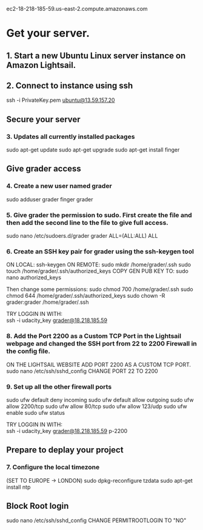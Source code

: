ec2-18-218-185-59.us-east-2.compute.amazonaws.com
# Get your server.
## 1. Start a new Ubuntu Linux server instance on Amazon Lightsail. 
## 2. Connect to instance using ssh
 ssh -i PrivateKey.pem ubuntu@13.59.157.20
 
## Secure your server
### 3. Updates all currently installed packages 
 sudo apt-get update
 sudo apt-get upgrade
 sudo apt-get install finger
 
## Give grader access
### 4. Create a new user named grader
 sudo adduser grader
 finger grader

### 5. Give grader the permission to sudo. First create the file and then add the second line to the file to give full access.
 sudo nano /etc/sudoers.d/grader
 grader ALL=(ALL:ALL) ALL
 
### 6. Create an SSH key pair for grader using the ssh-keygen tool
 ON LOCAL: ssh-keygen
 ON REMOTE:
 sudo mkdir /home/grader/.ssh
 sudo touch /home/grader/.ssh/authorized_keys
 COPY GEN PUB KEY TO: sudo nano authorized_keys
 
 Then change some permissions:
 	sudo chmod 700 /home/grader/.ssh
 	sudo chmod 644 /home/grader/.ssh/authorized_keys
 	sudo chown -R grader:grader /home/grader/.ssh
 
 TRY LOGGIN IN WITH:  
 	ssh -i udacity_key grader@18.218.185.59
 
### 8. Add the Port 2200 as a Custom TCP Port in the Lightsail webpage and changed the SSH port from 22 to 2200 Firewall in the config file. 
ON THE LIGHTSAIL WEBSITE ADD PORT 2200 AS A CUSTOM TCP PORT. 
sudo nano /etc/ssh/sshd_config
CHANGE PORT 22 TO 2200

### 9. Set up all the other firewall ports
 sudo ufw default deny incoming
 sudo ufw default allow outgoing
 sudo ufw allow 2200/tcp
 sudo ufw allow 80/tcp
 sudo ufw allow 123/udp
 sudo ufw enable
 sudo ufw status

 TRY LOGGIN IN WITH:  
 	ssh -i udacity_key grader@18.218.185.59 p-2200

## Prepare to deplay your project
### 7. Configure the local timezone
 (SET TO EUROPE -> LONDON) sudo dpkg-reconfigure tzdata
 sudo apt-get install ntp
 
## Block Root login
sudo nano /etc/ssh/sshd_config
CHANGE PERMITROOTLOGIN TO "NO"





